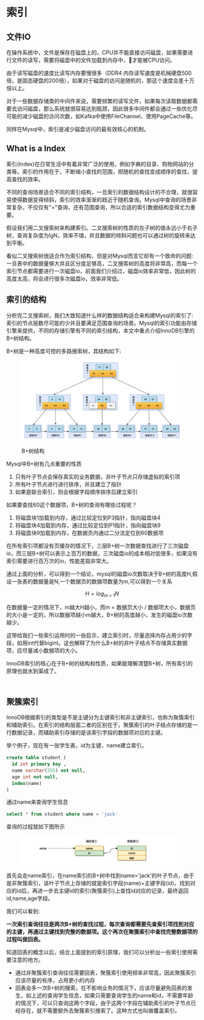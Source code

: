 # 索引

## 文件IO

在操作系统中，文件是保存在磁盘上的。CPU并不能直接访问磁盘，如果需要进行文件的读写，需要将磁盘中的文件加载到内存中，才能被CPU访问。

由于读写磁盘的速度比读写内存要慢很多（DDR4 内存读写速度是机械硬盘500倍，是固态硬盘的200倍），如果对于磁盘的访问是随机的，那这个速度会差十万倍以上。

对于一些数据存储类的中间件来说，需要频繁的读写文件，如果每次读取数据都需要去访问磁盘，那么系统就很容易达到瓶颈，因此很多中间件都会通过一些优化尽可能的减少磁盘的访问次数，如Kafka中使用FileChannel、使用PageCache等。

同样在Mysql中，索引是减少磁盘访问的最有效核心的机制。

## What is a Index

索引(Index)在日常生活中有着非常广泛的使用，例如字典的目录、购物网站的分类等。索引的作用在于，不断缩小查找的范围，把随机的查找变成顺序的查找，提高查找的效率。

不同的查询场景适合不同的索引结构，一旦索引的数据结构设计的不合理，就很容易使得数据变得倾斜，索引的效率渐渐的趋近于随机查询。Mysql中查询的场景非常复杂，不仅仅有"="查询，还有范围查询，所以合适的索引数据结构变得尤为重要。

假设我们用二叉搜索树来构建索引。二叉搜索树的性质的左子树的值永远小于右子树，查询复杂度为lgN，效率不错，并且数据的倾斜问题也可以通过树的旋转来达到平衡。

看似二叉搜索树很适合作为索引结构，但是对Mysql而言它却有一个致命的问题:一旦表中的数据量够大并且区分度足够高，二叉搜索树的高度将非常高，而每一个索引节点都需要进行一次磁盘io，前面我们介绍过，磁盘io效率非常低，因此树的高度太高，将会进行很多次磁盘io，效率非常低。



## 索引的结构

分析完二叉搜索树，我们大致知道什么样的数据结构适合来构建Mysql的索引了:索引的节点层数尽可能的少并且要满足范围查询的场景。Mysql的索引功能由存储引擎来提供，不同的存储引擎有不同的索引结构，本文中重点介绍InnoDB引擎的B+树结构。

B+树是一种高度可控的多路搜索树，其结构如下:

<figure><img src="../../.gitbook/assets/image-20220824114339897.png" alt=""><figcaption><p>B+树结构</p></figcaption></figure>

Mysql中B+树有几点重要的性质

1. 只有叶子节点会保存真实的业务数据，非叶子节点只存储虚拟的索引项
2. 所有叶子节点进行进行排序，并且建立了指针
3. 如果是联合索引，则会根据字段顺序排序后建立索引

如果要查找60这个数据项，B+树的查询有哪些过程呢？

1. 将磁盘块1加载到内存，通过比较定位到P3指针，指向磁盘块4
2. 将磁盘块4加载到内存，通过比较定位到P1指针，指向磁盘块9
3. 将磁盘块9加载到内存，在数据页内通过二分法定位到60数据项

在所有索引项都没有页缓存的情况下，三层B+树一次数据查找进行了三次磁盘io，而三层B+树可以表示上百万的数据，三次磁盘io的成本相对低很多，如果没有索引需要进行百万次的io，性能差距非常大。

通过上面的分析，可以得到一个结论，mysql的磁盘io次数取决于B+树的高度H,假设一张表的数据量是N,一个数据页的数据项数量为m,可以得到一个关系

$$
H =log_{m+1}N
$$

在数据量一定的情况下，m越大H越小，而m = 数据页大小 / 数据项大小，数据页的大小是一定的，所以数据项越小m越大，B+树的高度越小，发生的磁盘io次数越少。

这带给我们一些索引运用时的一些启示，建立索引时，尽量选择内存占用少的字段，如用int代替bigint。这也解释了为什么B+树的非叶子结点不存储真实数据项，应尽量减小数据项的大小。

InnoDB索引的核心在于B+树的结构和性质，如果能理解清楚B+树，所有索引的原理也就水到渠成了。

\
聚簇索引
----

InnoDB根据索引的类型是不是主键分为主键索引和非主键索引，也称为聚簇索引和辅助索引。在索引的结构层面二者的区别在于，聚簇索引的叶子结点存储的是一行数据记录，而辅助索引存储的是该索引字段的数据项对应的主键。

举个例子，现在有一张学生表，id为主键，name建立索引。

```sql
create table student (
  id int primary key ,
  name varchar(255) not null,
  age int not null,
  index(name)
)
```

通过name来查询学生信息

```sql
select * from student where name = 'jack'
```

查询的过程就如下图所示

<figure><img src="../../.gitbook/assets/image (1) (1).png" alt=""><figcaption></figcaption></figure>

首先会走name索引，在name索引的B+树中找到name='jack'的叶子节点，由于是非聚簇索引，该叶子节点上存储的就是索引字段(name)+主键字段(id)，找到对应的id后，再进一步去主键id的索引(聚簇索引)上查找id对应的记录，最终返回id,name,age字段。

我们可以看到:

**一次索引查询往往是两次B+树的查找过程，每次查询都需要先查索引项找到对应的主键，再通过主键找到完整的数据项。这个再次在聚簇索引中查找完整数据项的过程叫做回表。**

知道回表的概念以后，结合上面提到的索引原理，我们可以分析出一些索引使用需要注意的地方。

* 通过非聚簇索引查询往往需要回表，聚簇索引使用频率非常高，因此聚簇索引应该尽量的有序，占用更小的内存
* 回表会多一次B+树的搜索，在不影响业务的情况下，应该尽量避免回表的发生，如上述的查询学生信息，如果只需要查询学生的name和id，不需要年龄的情况下，可以只查询这两个字段，由于这两个字段在辅助索引的叶子节点已经存在，就不需要额外去聚簇索引搜索了。这种方式也叫做覆盖索引。



